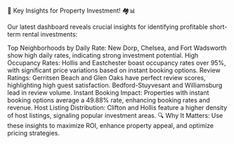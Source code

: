 🌟 Key Insights for Property Investment! 🏘️📊

Our latest dashboard reveals crucial insights for identifying profitable short-term rental investments:

Top Neighborhoods by Daily Rate: New Dorp, Chelsea, and Fort Wadsworth show high daily rates, indicating strong investment potential.
High Occupancy Rates: Hollis and Eastchester boast occupancy rates over 95%, with significant price variations based on instant booking options.
Review Ratings: Gerritsen Beach and Glen Oaks have perfect review scores, highlighting high guest satisfaction. Bedford-Stuyvesant and Williamsburg lead in review volume.
Instant Booking Impact: Properties with instant booking options average a 49.88% rate, enhancing booking rates and revenue.
Host Listing Distribution: Clifton and Hollis feature a higher density of host listings, signaling popular investment areas.
🔍 Why It Matters: Use these insights to maximize ROI, enhance property appeal, and optimize pricing strategies.
